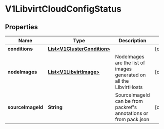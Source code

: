 # V1LibvirtCloudConfigStatus

## Properties
Name | Type | Description | Notes
------------ | ------------- | ------------- | -------------
**conditions** | [**List&lt;V1ClusterCondition&gt;**](V1ClusterCondition.md) |  |  [optional]
**nodeImages** | [**List&lt;V1LibvirtImage&gt;**](V1LibvirtImage.md) | NodeImages are the list of images generated on all the LibvirtHosts |  [optional]
**sourceImageId** | **String** | SourceImageId can be from packref&#x27;s annotations or from pack.json |  [optional]
